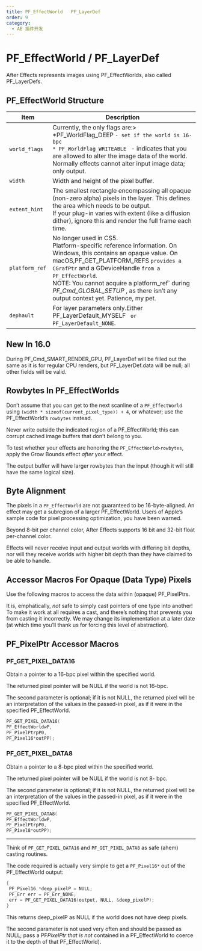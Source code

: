 ```yaml
---
title: PF_EffectWorld   PF_LayerDef
order: 9
category:
  - AE 插件开发
---
```

# PF_EffectWorld / PF_LayerDef

After Effects represents images using PF_EffectWorlds, also called PF_LayerDefs.

## PF_EffectWorld Structure

| **Item**    | **Description**                                                                                                                                                                                                                                                                                                                                         |
| ----------------- | ------------------------------------------------------------------------------------------------------------------------------------------------------------------------------------------------------------------------------------------------------------------------------------------------------------------------------------------------------------- |
| `world_flags `  | Currently, the only flags are:><br />*PF_WorldFlag_DEEP `- set if the world is 16-bpc`<br />`* PF_WorldFlag_WRITEABLE ` - indicates that you are allowed to alter the image data of the world.<br />Normally effects cannot alter input image data; only output.                                                                                          |
| `width `        | Width and height of the pixel buffer.                                                                                                                                                                                                                                                                                                                         |
| `extent_hint `  | The smallest rectangle encompassing all opaque (non-zero alpha) pixels in the layer. This defines the area which needs to be output.<br />If your plug-in varies with extent (like a diffusion dither), ignore this and render the full frame each time.                                                                                                      |
| `platform_ref ` | No longer used in CS5.<br />Platform-specific reference information. On Windows, this contains an opaque value. On macOS,PF_GET_PLATFORM_REFS `provides a CGrafPtr` and a GDeviceHandle `from a PF_EffectWorld`.<br />NOTE: You cannot acquire a platform_ref` during *PF_Cmd_GLOBAL_SETUP* , as there isn’t any output context yet. Patience, my pet. |
| `dephault `     | For layer parameters only.Either PF_LayerDefault_MYSELF ` or PF_LayerDefault_NONE`.                                                                                                                                                                                                                                                                         |

## New In 16.0

During PF_Cmd_SMART_RENDER_GPU, PF_LayerDef will be filled out the same as it is for regular CPU renders, but PF_LayerDef.data will be null; all other fields will be valid.

## Rowbytes In PF_EffectWorlds

Don’t assume that you can get to the next scanline of a `PF_EffectWorld` using `(width * sizeof(current_pixel_type)) + 4`, or whatever; use the PF_EffectWorld’s `rowbytes` instead.

Never write outside the indicated region of a PF_EffectWorld; this can corrupt cached image buffers that don’t belong to you.

To test whether your effects are honoring the `PF_EffectWorld>rowbytes`, apply the Grow Bounds effect _after_ your effect.

The output buffer will have larger rowbytes than the input (though it will still have the same logical size).

## Byte Alignment

The pixels in a `PF_EffectWorld` are not guaranteed to be 16-byte-aligned. An effect may get a subregion of a larger PF_EffectWorld. Users of Apple’s sample code for pixel processing optimization, you have been warned.

Beyond 8-bit per channel color, After Effects supports 16 bit and 32-bit float per-channel color.

Effects will never receive input and output worlds with differing bit depths, nor will they receive worlds with higher bit depth than they have claimed to be able to handle.

## Accessor Macros For Opaque (Data Type) Pixels

Use the following macros to access the data within (opaque) PF_PixelPtrs.

It is, emphatically, _not_ safe to simply cast pointers of one type into another! To make it work at all requires a cast, and there’s nothing that prevents you from casting it incorrectly. We may change its implementation at a later date (at which time you’ll thank us for forcing this level of abstraction).

## PF_PixelPtr Accessor Macros

### PF_GET_PIXEL_DATA16


Obtain a pointer to a 16-bpc pixel within the specified world.

The returned pixel pointer will be NULL if the world is not 16-bpc.

The second parameter is optional; if it is not NULL, the returned pixel will be an interpretation of the values in the passed-in pixel, as if it were in the specified PF_EffectWorld.

```cpp
PF_GET_PIXEL_DATA16(
PF_EffectWorldwP,
PF_PixelPtrpP0,
PF_Pixel16*outPP);
```

### PF_GET_PIXEL_DATA8


Obtain a pointer to a 8-bpc pixel within the specified world.

The returned pixel pointer will be NULL if the world is not 8- bpc.

The second parameter is optional; if it is not NULL, the returned pixel will be an interpretation of the values in the passed-in pixel, as if it were in the specified PF_EffectWorld.

```cpp
PF_GET_PIXEL_DATA8(
PF_EffectWorldwP,
PF_PixelPtrpP0,
PF_Pixel8*outPP);
```


---



Think of `PF_GET_PIXEL_DATA16` and `PF_GET_PIXEL_DATA8` as safe (ahem) casting routines.

The code required is actually very simple to get a `PF_Pixel16*` out of the PF_EffectWorld output:

```cpp
{
 PF_Pixel16 *deep_pixelP = NULL;
 PF_Err err = PF_Err_NONE;
 err = PF_GET_PIXEL_DATA16(output, NULL, &deep_pixelP);
}

```

This returns deep_pixelP as NULL if the world does not have deep pixels.

The second parameter is not used very often and should be passed as NULL; pass a PF*PixelPtr that is not* contained in a PF_EffectWorld to coerce it to the depth of that PF_EffectWorld).
